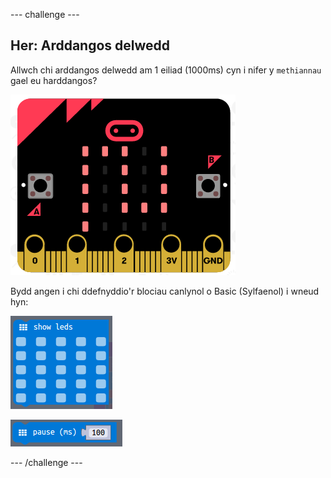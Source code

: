 \--- challenge \---

## Her: Arddangos delwedd

Allwch chi arddangos delwedd am 1 eiliad (1000ms) cyn i nifer y `methiannau` gael eu harddangos?

![sgrinlun](images/frustration-start-img.png)

Bydd angen i chi ddefnyddio'r blociau canlynol o Basic (Sylfaenol) i wneud hyn:

![sgrinlun](images/frustration-blocks.png)

![sgrinlun](images/frustration-blocks2.png)

\--- /challenge \---